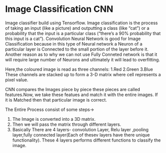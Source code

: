 # Image Classification CNN

Image classifier build using Tensorflow.
Image classification is the process of taking an input (like a picture) and outputting a class (like “cat”) or a probability that the input is a particular class (“there’s a 90% probability that this input is a cat”).
Convolution Neural Network is good for Image Classification because in this type of Neural network a Neuron of a particular layer is Connected to the small portion of the layer before it.
Another reason as to why we can not use Fully Conneted network is that it will require large number of Neurons and ultimately it will lead to overfitting.

Here,the coloured image is read as three channels:
1.Red 2.Green 3.Blue
These channels are stacked up to form a 3-D matrix where cell represents a pixel value.

CNN compares the Images piece by piece these pieces are called features.Now, we take these featues and match it with the entire images.
If it is Matched then that particular image is correct.


The Entire Process consist of some steps->
1. The Image is converted into a 3D matrix.
2. Then we will pass the matrix through different layers.
3. Basically There are 4 layers- convolution Layer, Relu layer ,pooling layer,fully connected layer(Each of thesev layers have there unique functionality).
These 4 layers performs different functions to classify the image.
